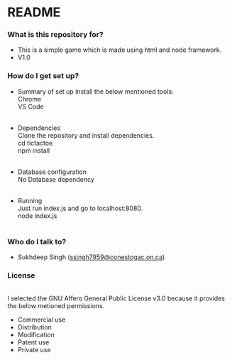 # README #



### What is this repository for? ###

* This is a simple game which is made using html and node framework. 
* V1.0


### How do I get set up? ###

* Summary of set up
Install the below mentioned tools:<br>
Chrome<br>
VS Code <br><br>

* Dependencies<br>
Clone the repository and install dependencies.<br>
cd tictactoe<br>
npm install<br><br>

* Database configuration<br>
No Database dependency<br><br>
* Running<br>
Just run index.js and go to localhost:8080.<br>
node index.js<br><br>

### Who do I talk to? ###

* Sukhdeep Singh (ssingh7959@conestogac.on.ca)

### License ###
<br>I selected the GNU Affero General Public License v3.0 because it provides the below metioned permissions.<br>

* Commercial use
* Distribution
* Modification
* Patent use
* Private use
